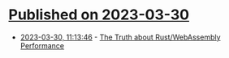 # [Published on 2023-03-30](index.md)

* [2023-03-30, 11:13:46](https://lobste.rs/s/8xjxvp/truth_about_rust_webassembly) - [The Truth about Rust/WebAssembly Performance](https://www.youtube.com/watch?v=4KtotxNAwME)
